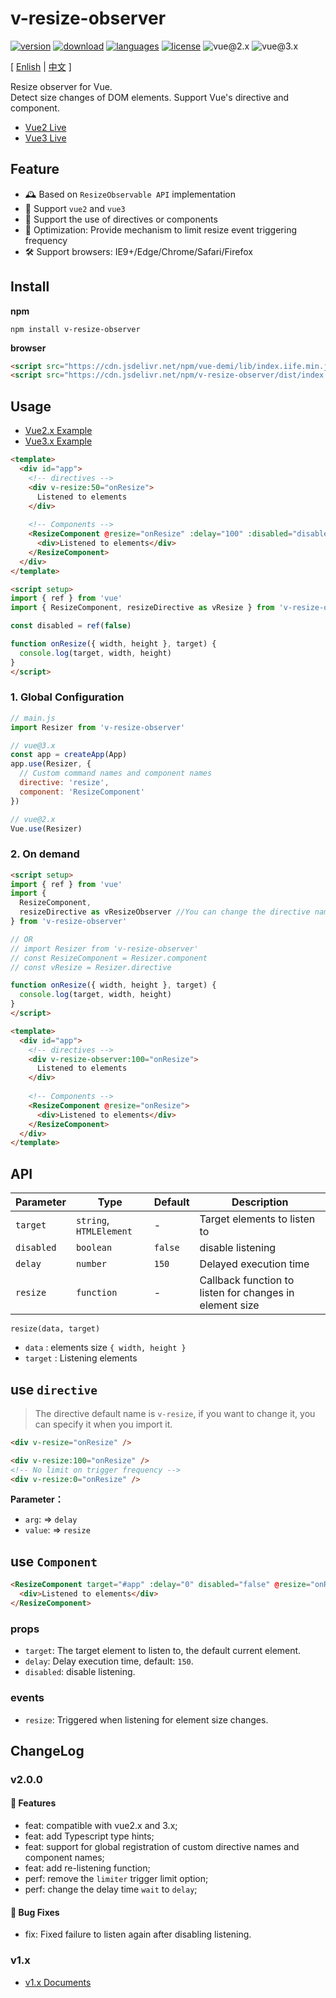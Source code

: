 # v-resize-observer

[![version](https://img.shields.io/npm/v/v-resize-observer?style=flat-square)](https://www.npmjs.com/package/v-resize-observer)
[![download](https://img.shields.io/npm/dm/v-resize-observer?style=flat-square)](https://www.npmjs.com/package/v-resize-observer)
[![languages](https://img.shields.io/github/languages/top/meqn/v-resize-observer?style=flat-square)](https://github.com/Meqn/v-resize-observer)
[![license](https://img.shields.io/npm/l/v-resize-observer?style=flat-square)](https://github.com/Meqn/v-resize-observer)
![vue@2.x](https://img.shields.io/badge/Vue-2.x-brightgreen?style=flat-square)
![vue@3.x](https://img.shields.io/badge/Vue-3.x-brightgreen?style=flat-square)



[ [Enlish](https://github.com/Meqn/v-resize-observer/blob/main/libs/README.zh_CN.md) | [中文](https://github.com/Meqn/v-resize-observer/blob/main/libs/README.zh_CN.md) ]



Resize observer for Vue.  
Detect size changes of DOM elements. Support Vue's directive and component.

- [Vue2 Live](https://stackblitz.com/edit/vite-vue2-resize-demo?file=src%2FApp.vue)
- [Vue3 Live](https://stackblitz.com/edit/vite-vue3-resize-demo?file=src%2FApp.vue)


## Feature
- 🕰 Based on `ResizeObservable API` implementation
- 🎁 Support `vue2` and `vue3`
- 💊 Support the use of directives or components
- 🧲 Optimization: Provide mechanism to limit resize event triggering frequency
- 🛠 Support browsers: IE9+/Edge/Chrome/Safari/Firefox



## Install

**npm**
```
npm install v-resize-observer
```

**browser**
```html
<script src="https://cdn.jsdelivr.net/npm/vue-demi/lib/index.iife.min.js"></script>
<script src="https://cdn.jsdelivr.net/npm/v-resize-observer/dist/index.iife.js"></script>
```


## Usage

- [Vue2.x Example](https://github.com/Meqn/v-resize-observer/tree/main/examples/vue2)
- [Vue3.x Example](https://github.com/Meqn/v-resize-observer/tree/main/examples/vue3)

```html
<template>
  <div id="app">
    <!-- directives -->
    <div v-resize:50="onResize">
      Listened to elements
    </div>
    
    <!-- Components -->
    <ResizeComponent @resize="onResize" :delay="100" :disabled="disabled">
      <div>Listened to elements</div>
    </ResizeComponent>
  </div>
</template>

<script setup>
import { ref } from 'vue'
import { ResizeComponent, resizeDirective as vResize } from 'v-resize-observer'

const disabled = ref(false)

function onResize({ width, height }, target) {
  console.log(target, width, height)
}
</script>
```

### 1. Global Configuration
```js
// main.js
import Resizer from 'v-resize-observer'

// vue@3.x
const app = createApp(App)
app.use(Resizer, {
  // Custom command names and component names
  directive: 'resize',
  component: 'ResizeComponent'
})

// vue@2.x
Vue.use(Resizer)
```

### 2. On demand
```html
<script setup>
import { ref } from 'vue'
import {
  ResizeComponent,
  resizeDirective as vResizeObserver //You can change the directive name, the default: `v-resize, 
} from 'v-resize-observer'

// OR
// import Resizer from 'v-resize-observer'
// const ResizeComponent = Resizer.component
// const vResize = Resizer.directive

function onResize({ width, height }, target) {
  console.log(target, width, height)
}
</script>

<template>
  <div id="app">
    <!-- directives -->
    <div v-resize-observer:100="onResize">
      Listened to elements
    </div>
    
    <!-- Components -->
    <ResizeComponent @resize="onResize">
      <div>Listened to elements</div>
    </ResizeComponent>
  </div>
</template>
```


## API
| Parameter  | Type                    | Default | Description                                             |
| ---------- | ----------------------- | ------- | ------------------------------------------------------- |
| `target`   | `string`, `HTMLElement` | -       | Target elements to listen to                            |
| `disabled` | `boolean`               | `false` | disable listening                                       |
| `delay`    | `number`                | `150`   | Delayed execution time                                  |
| `resize`   | `function`              | -       | Callback function to listen for changes in element size |

`resize(data, target)`
- `data` : elements size `{ width, height }`
- `target` : Listening elements


## use `directive`

> The directive default name is `v-resize`, if you want to change it, you can specify it when you import it.


```html
<div v-resize="onResize" />

<div v-resize:100="onResize" />
<!-- No limit on trigger frequency -->
<div v-resize:0="onResize" />
```
**Parameter：**
- `arg`: => `delay`
- `value`: => `resize`


## use `Component`
```html
<ResizeComponent target="#app" :delay="0" disabled="false" @resize="onResize">
  <div>Listened to elements</div>
</ResizeComponent>
```
### props
- `target`: The target element to listen to, the default current element.
- `delay`: Delay execution time, default: `150`.
- `disabled`: disable listening.

### events
- `resize`: Triggered when listening for element size changes.



## ChangeLog

### v2.0.0
#### 🚀 Features
- feat: compatible with vue2.x and 3.x;
- feat: add Typescript type hints;
- feat: support for global registration of custom directive names and component names;
- feat: add re-listening function;
- perf: remove the `limiter` trigger limit option;
- perf: change the delay time `wait` to `delay`;

#### 🐞 Bug Fixes
- fix: Fixed failure to listen again after disabling listening.

### v1.x
- [v1.x Documents](https://meqn.github.io/v-resize-observer/)
